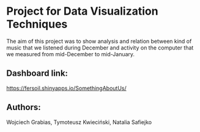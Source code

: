 # Project for Data Visualization Techniques


The aim of this project was to show analysis and relation between kind of music that we listened during December and activity on the computer that we measured from mid-December to mid-January.

## Dashboard link: 

https://fersoil.shinyapps.io/SomethingAboutUs/



## Authors:

Wojciech Grabias, Tymoteusz Kwieciński, Natalia Safiejko
